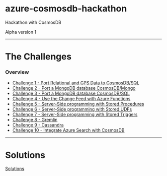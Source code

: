 # azure-cosmosdb-hackathon

Hackathon with CosmosDB

Alpha version 1

---

# The Challenges

### Overview

- [Challenge 1 - Port Relational and GPS Data to CosmosDB/SQL](relational_gps_sql.md)
- [Challenge 2 - Port a MongoDB database CosmosDB/Mongo](mongo_to_cosmosdb_mongo.md)
- [Challenge 3 - Port a MongoDB database CosmosDB/SQL](mongo_to_cosmosdb_sql.md)
- [Challenge 4 - Use the Change Feed with Azure Functions](change_feed_functions.md)
- [Challenge 5 - Server-Side programming with Stored Procedures](server_side_stored_procs.md)
- [Challenge 6 - Server-Side programming with Stored UDFs](server_side_udfs.md)
- [Challenge 7 - Server-Side programming with Stored Triggers](server_side_triggers.md)
- [Challenge 8 - Gremlin](gremlin.md)
- [Challenge 9 - Cassandra](cassandra.md)
- [Challenge 10 - Integrate Azure Search with CosmosDB](search.md)

---

# Solutions

[Solutions](solutions.md)
